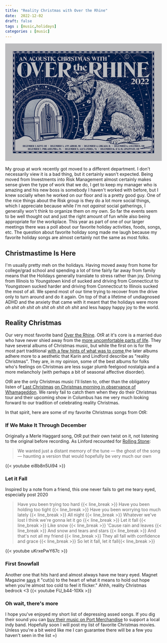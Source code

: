 ```yaml
---
title: "Reality Christmas with Over the Rhine"
date:  2022-12-02
draft: false
tags : [music,holidays]
categories : [music]
---
```

![OtR 2022 Xmas](/images/OtR_2022_xmas.jpg)  

My group at work recently got moved to a different department. I don't necessarily view it is a bad thing, but it certainly wasn't expected. 
Being moved from Investments into Risk Management almost certainly makes sense given the type of work that we do, I get to keep my manager 
who is amazing and his new boss is somebody I haven't worked with before, but I knew socially when he worked on our floor and is a pretty 
good guy. One of the nice things about the Risk group is they do a lot more social things, which I appreciate because while I'm not 
_against_ social gatherings, I generally won't think to organize them on my own. So far the events seem to be well thought out and just the 
right amount of fun while also being appropriate for the workplace. This year as part of one of our larger meetings there was a poll about our favorite 
holiday activities, foods, songs, etc. The question about favorite holiday song made me laugh because my favorite holiday songs are almost certainly 
not the same as most folks.
<!--more-->

## Christmastime Is Here
I'm usually pretty meh on the holidays. Having moved away from home for college/grad school and spending a lot of time fairly far away from 
family means that the Holidays generally translate to stress rather than joy. Driving from Illinois to Youngstown kind of sucked and driving 
from Connecticut to Youngstown sucked harder and driving from Connecticut to Illinois sucked the most of all. We spend most of our time 
trying to recover from the drive only to turn around and do it again. On top of that a lifetime of undiagnosed ADHD and the anxiety that 
came with it meant that the holidays were more _oh shit oh shit oh shit oh shit oh shit_ and less happy happy joy to the world.

## Reality Christmas
Our very most favorite band [Over the Rhine](https://overtherhine.com/). OtR at it's core is a married duo who have never shied away from the [more uncomfortable parts of life](https://www.patheos.com/blogs/lookingcloser/2005/04/over-the-rhine-drunkards-prayer-the-looking-closer-review/). They have several albums of Christmas music, but while the first on is for the most part traditional [with a few hints of what was to come ](https://www.youtube.com/watch?v=QypaZSJdmks&list=OLAK5uy_kwX7VSs0_nVs8qaIt4gmSBh7GBkW2P0b4&index=8) the later albums adhere more to a aesthetic that Karin and Lindford describe as "reality Christmas". They are, in my opinion, some of the best albums for folks who's feelings on Christmas are less sugar plumb feelgood nostalgia and a more melancholy (with perhaps a bit of seasonal affective disorder).

OtR are the only Christmas music I'll listen to, other than the obligatory listen of [Last Christmas](https://www.youtube.com/watch?v=E8gmARGvPlI) 
[on Christmas morning in observance of Whamageddon](https://www.whamageddon.com/#rules). We rarely fail to catch them when they do their 
Christmas tour and their upcoming show in Columbus has me very much looking forward to our tradition of celebrating reality Christmas.  

In that spirit, here are some of my favorite Christmas songs from OtR:

### If We Make It Through December
Originally a Merle Haggard song, OtR put their own twist on it, not listening to the original before recording. As Linford recounted for 
[Rolling Stone](https://www.rollingstone.com/music/music-country/hear-over-the-rhines-cover-of-classic-merle-haggard-christmas-song-179196/):
> We wanted just a distant memory of the tune — the ghost of the song — haunting a version that would hopefully be very much our own

{{< youtube ei8b8n5Ui94 >}}

### Let it Fall
Inspired by a note from a friend, this one never fails to get me teary eyed, especially post 2020
> Have you been trying too hard {{< line_break >}}
> Have you been holding too tight {{< line_break >}}
> Have you been worrying too much lately {{< line_break >}}
> All night {{< line_break >}}
> Whatever we've lost I think we're gonna let it go {{< line_break >}}
> Let it fall {{< line_break >}}
> Like snow {{< line_break >}}
> 'Cause rain and leaves {{< line_break >}}
> And snow and tears and stars {{< line_break >}}
> And that's not all my friend {{< line_break >}}
> They all fall with confidence and grace {{< line_break >}}
> So let it fall, let it fall{{< line_break >}} 

{{< youtube uKrxePwY67c >}}

### First Snowfall
Another one that hits hard and almost always have me teary eyed. Magnet Magazine [says](https://magnetmagazine.com/2022/04/11/live-review-over-the-rhine-philadelphia-pa-dec-1-2021/) it "cut(s) to the heart of what it means to hold out hope when you’re almost too cold to feel it flicker."
Ahhh, reality Christmas bedrock &lt;3
{{< youtube FU_b44-10Xk >}}

### Oh wait, there's more
I hope you've enjoyed my short list of depressing assed songs. If you dig their sound you can [buy their music on Port Merchandise](https://stores.portmerch.com/overtherhine/music.html) to support a local indy band. Hopefully soon I will post my list of favorite Christmas movies. Unless you're a bit weird like me I can guarantee there will be a few you haven't seen in the list =)

